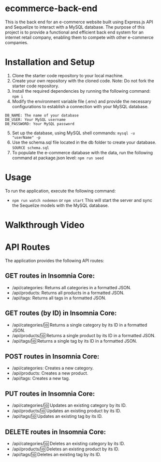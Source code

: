 # ecommerce-back-end 
This is the back end for an e-commerce website built using Express.js API and Sequelize to interact with a MySQL database. 
The purpose of this project is to provide a functional and efficient back end system for an internet retail company, enabling them to compete with other e-commerce companies.

# Installation and Setup

1. Clone the starter code repository to your local machine.
2. Create your own repository with the cloned code. Note: Do not fork the starter code repository.
3. Install the required dependencies by running the following command:
```npm i```
4. Modify the environment variable file (.env) and provide the necessary configurations to establish a connection with your MySQL database.
```
DB_NAME: The name of your database
DB_USER: Your MySQL username
DB_PASSWORD: Your MySQL password
```
5. Set up the database, using MySQL shell commands: 
```mysql -u "userName" -p```
6. Use the schema.sql file located in the db folder to create your database.
```SOURCE schema.sql```
7. To populate the e-commerce database with the data, run the following command at package.json level:
```npm run seed```

# Usage
To run the application, execute the following command:
- `npm run watch nodemon` or `npm start` 
This will start the server and sync the Sequelize models with the MySQL database.

# Walkthrough Video

# API Routes
The application provides the following API routes:

## GET routes in Insomnia Core:
- /api/categories: Returns all categories in a formatted JSON.
- /api/products: Returns all products in a formatted JSON.
- /api/tags: Returns all tags in a formatted JSON.

## GET routes (by ID) in Insomnia Core:
- /api/categories/:id: Returns a single category by its ID in a formatted JSON.
- /api/products/:id: Returns a single product by its ID in a formatted JSON.
- /api/tags/:id: Returns a single tag by its ID in a formatted JSON.

## POST routes in Insomnia Core:
- /api/categories: Creates a new category.
- /api/products: Creates a new product.
- /api/tags: Creates a new tag.

## PUT routes in Insomnia Core:
- /api/categories/:id: Updates an existing category by its ID.
- /api/products/:id: Updates an existing product by its ID.
- /api/tags/:id: Updates an existing tag by its ID.

## DELETE routes in Insomnia Core:
- /api/categories/:id: Deletes an existing category by its ID.
- /api/products/:id: Deletes an existing product by its ID.
- /api/tags/:id: Deletes an existing tag by its ID.
